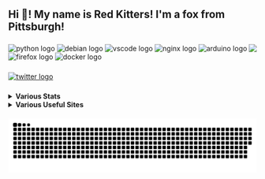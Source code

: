 <h2 align="left">Hi 👋! My name is Red Kitters! I'm a fox from Pittsburgh! </h2>

###

<img align="right" height="150" src="https://avatars.githubusercontent.com/u/23389169?v=4.png"  />

###

<div align="left">
  <img src="https://cdn.jsdelivr.net/gh/devicons/devicon/icons/python/python-original.svg" height="30" width="42" alt="python logo"  />
  <img src="https://cdn.jsdelivr.net/gh/devicons/devicon/icons/debian/debian-original.svg" height="30" width="42" alt="debian logo"  />
  <img src="https://cdn.jsdelivr.net/gh/devicons/devicon/icons/vscode/vscode-original.svg" height="30" width="42" alt="vscode logo"  />
  <img src="https://cdn.jsdelivr.net/gh/devicons/devicon/icons/nginx/nginx-original.svg" height="30" width="42" alt="nginx logo"  />
  <img src="https://cdn.jsdelivr.net/gh/devicons/devicon/icons/arduino/arduino-original.svg" height="30" width="42" alt="arduino logo"  />
  <img src="https://cdn.jsdelivr.net/gh/devicons/devicon/icons/firefox/firefox-original.svg" height="30" width="42" alt="firefox logo"  />
  <img src="https://cdn.jsdelivr.net/gh/devicons/devicon/icons/docker/docker-original.svg" height="30" width="42" alt="docker logo"  />
</div>

###

<div align="left">
  <a href="https://twitter.com/@LakesideMiners" target="_blank">
    <img src="https://img.shields.io/static/v1?message=Twitter&logo=twitter&label=&color=1DA1F2&logoColor=white&labelColor=&style=for-the-badge" height="30" alt="twitter logo"  />
  </a>
</div>

###
<details>
 <summary><b>Various Stats</b></summary>


<!--START_SECTION:waka-->
![Code Time](http://img.shields.io/badge/Code%20Time-131%20hrs%2051%20mins-blue)

![Profile Views](http://img.shields.io/badge/Profile%20Views-0-blue)

**This Week I Spent My Time On** 

```text
⌚︎ Time Zone: America/New_York

Programming Languages: 
C                        28 mins             █████████████████░░░░░░░░   70.82% 
Vue.js                   10 mins             ██████░░░░░░░░░░░░░░░░░░░   26.35% 
JSON                     0 secs              ░░░░░░░░░░░░░░░░░░░░░░░░░   1.53% 
INI                      0 secs              ░░░░░░░░░░░░░░░░░░░░░░░░░   0.9% 
C++                      0 secs              ░░░░░░░░░░░░░░░░░░░░░░░░░   0.29%

Editors: 
VS Code                  40 mins             █████████████████████████   100.0%

Projects: 
Marlin-2.1.2             29 mins             ██████████████████░░░░░░░   73.55% 
PiShockWeb               10 mins             ██████░░░░░░░░░░░░░░░░░░░   26.45%

```

**I Mostly Code in Python** 

```text
Python                   17 repos            ███████████░░░░░░░░░░░░░░   43.59% 
HTML                     6 repos             ███░░░░░░░░░░░░░░░░░░░░░░   15.38% 
JavaScript               5 repos             ███░░░░░░░░░░░░░░░░░░░░░░   12.82% 
C++                      2 repos             █░░░░░░░░░░░░░░░░░░░░░░░░   5.13% 
Vue                      1 repo              ░░░░░░░░░░░░░░░░░░░░░░░░░   2.56%

```



 Last Updated on 26/02/2023 18:36:23 UTC
<!--END_SECTION:waka-->


</details>
<details>
  <summary><b>Various Useful Sites</b></summary>
  
  [Grep.App](https://grep.app/) - Bulk serach git repos, regex support.
  
  [Oh Shit Git!](https://ohshitgit.com/) - For when Git makes you go "Oh Shit!"
  
</details>
  
<br clear="both">

<img src="https://raw.githubusercontent.com/LakesideMiners/LakesideMiners/output/github-contribution-grid-snake-dark.svg" align="center"/>

###
